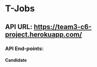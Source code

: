 # T-Jobs 
## API URL: https://team3-c6-project.herokuapp.com/  
### API End-points:
#### Candidate
```

```
